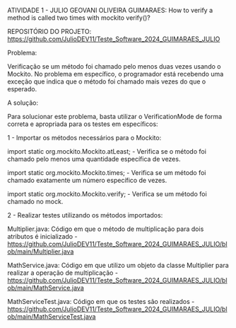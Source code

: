 ATIVIDADE 1 - JULIO GEOVANI OLIVEIRA GUIMARAES: How to verify a method is called two times with mockito verify()?

REPOSITÓRIO DO PROJETO: https://github.com/JulioDEV11/Teste_Software_2024_GUIMARAES_JULIO

Problema:

Verificação se um método foi chamado pelo menos duas vezes usando o Mockito. No problema em específico, o programador 
está recebendo uma exceção que indica que o método foi chamado mais vezes do que o esperado. 

A solução:

Para solucionar este problema, basta utilizar o VerificationMode de forma correta e apropriada para os testes em específicos:

1 - Importar os métodos necessários para o Mockito:

import static org.mockito.Mockito.atLeast; - Verifica se o método foi chamado pelo menos uma quantidade específica de vezes. 

import static org.mockito.Mockito.times; - Verifica se um método foi chamado exatamente um número específico de vezes.

import static org.mockito.Mockito.verify; - Verifica se um método foi chamado no mock. 

2 - Realizar testes utilizando os métodos importados:

Multiplier.java: Código em que o método de multiplicação para dois atributos é inicializado - https://github.com/JulioDEV11/Teste_Software_2024_GUIMARAES_JULIO/blob/main/Multiplier.java

MathService.java: Código em que utilizo um objeto da classe Multiplier para realizar a operação de multiplicação - https://github.com/JulioDEV11/Teste_Software_2024_GUIMARAES_JULIO/blob/main/MathService.java

MathServiceTest.java: Código em que os testes são realizados - https://github.com/JulioDEV11/Teste_Software_2024_GUIMARAES_JULIO/blob/main/MathServiceTest.java





